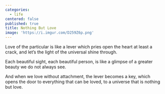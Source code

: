 ```yaml
---
categories:
  - life
centered: false
published: true
title: Nothing But Love
image: 'https://i.imgur.com/D259Z6p.png'
---
```

Love of the particular
is like a lever
which pries open the heart
at least a crack,
and let’s the light 
of the universal
shine through.

Each beautiful sight,
each beautiful person,
is like a glimpse 
of a greater beauty
we do not always see.

And when we love 
without attachment,
the lever becomes a key,
which opens the door 
to everything that can be loved,
to a universe
that is nothing but love.
